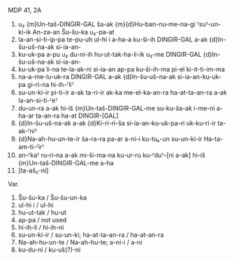 MDP 41, 2A
1. u₂ {m}Un-taš-DINGIR-GAL ša-ak {m}{d}Hu-ban-nu-me-na-gi ⸢su⸣-un-ki-ik An-za-an Šu-šu-ka u₂-pa-at
2. la-an-si-ti-ip-pa te-pu-uh ul-hi i a-ha-a ku-ši-ih DINGIR-GAL a-ak {d}In-šu-uš-na-ak si-ia-an-
3. ku-uk-pa a-pu u₂ du-ni-ih hu-ut-tak-ha-li-ik u₂-me DINGIR-GAL {d}In-šu-uš-na-ak si-ia-an-
4. ku-uk-pa li-na te-la-ak-ni si-ia-an ap-pa ku-ši-ih-ma pi-el ki-it-ti-im-ma
5. na-a-me-lu-uk-ra DINGIR-GAL a-ak {d}In-šu-uš-na-ak si-ia-an-ku-uk-pa gi-ri-na hi-ih-⸢li⸣
6. su-un-ki-ir pi-ti-ir a-ak ta-ri-ir ak-ka me-el-ka-an-ra ha-at-ta-an-ra a-ak la-an-si-ti-⸢e⸣
7. du-un-ra a-ak hi-iš {m}Un-taš-DINGIR-GAL-me su-ku-ša-ak i-me-ni a-ha-ar ta-an-ra ha-at DINGIR-[GAL]
8. {d}In-šu-uš-na-ak a-ak {d}Ki-ri-ri-ša si-ia-an-ku-uk-pa-ri uk-ku-ri-ir ta-ak-⸢ni⸣
9. {d}Na-ah-hu-un-te-ir ša-ra-ra pa-ar a-ni-i ku-tu₄-un su-un-ki-ir Ha-ta-am-ti-⸢ir⸣
10. an-⸢ka⸣ ru-ri-na a-ak mi-ši-ma-na ku-ur-ru ku-⸢du⸣-[ni a-ak] hi-iš {m}Un-taš-DINGIR-GAL-me a-ha
11. [ta-aš₂-ni]

Var.

1. Šu-šu-ka / Šu-šu-un-ka
2. ul-hi i / ul-hi
3. hu-ut-tak / hu-ut
4. ap-pa / not used
5. hi-ih-li / hi-ih-ni
6. su-un-ki-ir / su-un-ki; ha-at-ta-an-ra / ha-at-an-ra
9. Na-ah-hu-un-te / Na-ah-hu-te; a-ni-i / a-ni
10. ku-du-ni / ku-uš(?)-ni
